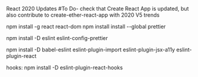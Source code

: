 React 2020 Updates
#To Do- check that Create React App is updated, but also contribute to create-ether-react-app with 2020 V5 trends


npm install -g react react-dom
npm install install --global prettier



npm install -D eslint eslint-config-prettier 

npm install -D babel-eslint eslint-plugin-import eslint-plugin-jsx-a11y eslint-plugin-react


hooks:
npm install -D eslint-plugin-react-hooks